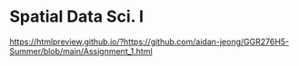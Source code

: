 # Spatial Data Sci. I
https://htmlpreview.github.io/?https://github.com/aidan-jeong/GGR276H5-Summer/blob/main/Assignment_1.html
